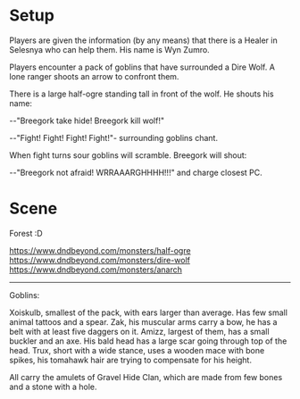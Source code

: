 # Setup

Players are given the information (by any means) that there is a Healer in
Selesnya who can help them. His name is Wyn Zumro.

Players encounter a pack of goblins that have surrounded a Dire Wolf. A lone
ranger shoots an arrow to confront them.

There is a large half-ogre standing tall in front of the wolf. He shouts his
name:

--"Breegork take hide! Breegork kill wolf!"

--"Fight! Fight! Fight! Fight!"- surrounding goblins chant.

When fight turns sour goblins will scramble. Breegork will shout:

--"Breegork not afraid! WRRAAARGHHHH!!!" and charge closest PC.

# Scene

Forest :D

https://www.dndbeyond.com/monsters/half-ogre
https://www.dndbeyond.com/monsters/dire-wolf
https://www.dndbeyond.com/monsters/anarch

---

Goblins:

Xoiskulb, smallest of the pack, with ears larger than average. Has few small animal tattoos and a spear.
Zak, his muscular arms carry a bow, he has a belt with at least five daggers on it.
Amizz, largest of them, has a small buckler and an axe. His bald head has a large scar going through top of the head.
Trux, short with a wide stance, uses a wooden mace with bone spikes, his tomahawk hair are trying to compensate for his height.

All carry the amulets of Gravel Hide Clan, which are made from few bones and a stone with a hole.

